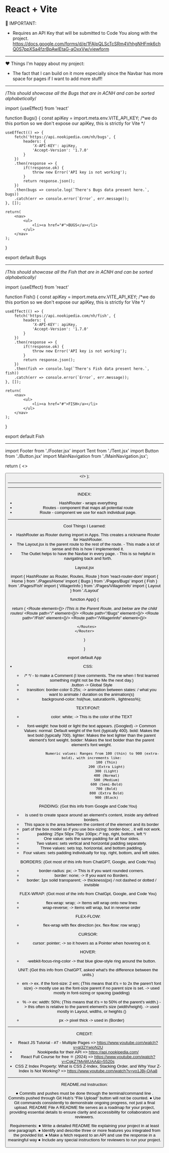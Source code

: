 # React + Vite

👏 IMPORTANT:

* Requires an API Key that will be submitted to Code You along with the project.
https://docs.google.com/forms/d/e/1FAIpQLScTcSRm4VhhgNHFmk6chQ0S7ppXSa4fzrBpAwlEtaG-aOxxVw/viewform

--------------------------------------------------------------------------------------------------------------------

❤️ Things I'm happy about my project:

* The fact that I can build on it more especially since the Navbar has more space for pages if I want to add more stuff!

--------------------------------------------------------------------------------------------------------------------

/*This should showcase all the Bugs that are in ACNH and can be sorted alphabetically*/


import {useEffect} from 'react'

function Bugs() {
    const apiKey = import.meta.env.VITE_API_KEY; /*we do this portion so we don't expose our apiKey, this is strictly for Vite */

    useEffect(() => {
        fetch('https://api.nookipedia.com/nh/bugs', {
            headers: {
                'X-API-KEY': apiKey,
                'Accept-Version': '1.7.0'
            }
        })
        .then(response => {
            if(!response.ok) {
                throw new Error('API key is not working');
            }
            return response.json();
        })
        .then(bugs => console.log(`There's Bugs data present here.`, bugs))
        .catch(err => console.error(`Error`, err.message));
    }, []);

    return(
        <nav>
            <ul>
                <li><a href="#">BUGS</a></li>
            </ul>
        </nav>
    );

}

export default Bugs



-----------------------------------------------------------------------------------------

/*This should showcase all the Fish that are in ACNH and can be sorted alphabetically*/


import {useEffect} from 'react'

function Fish() {
    const apiKey = import.meta.env.VITE_API_KEY; /*we do this portion so we don't expose our apiKey, this is strictly for Vite */

    useEffect(() => {
        fetch('https://api.nookipedia.com/nh/fish', {
            headers: {
                'X-API-KEY': apiKey,
                'Accept-Version': '1.7.0'
            }
        })
        .then(response => {
            if(!response.ok) {
                throw new Error('API key is not working');
            }
            return response.json();
        })
        .then(fish => console.log(`There's Fish data present here.`, fish))
        .catch(err => console.error(`Error`, err.message));
    }, []);

    return(
        <nav>
            <ul>
                <li><a href="#">FISH</a></li>
            </ul>
        </nav>
    );

}

export default Fish


-----------------------------------------------------------------------------------------

import Footer from './Footer.jsx'
import Tent from './Tent.jsx'
import Button from './Button.jsx'
import MainNavigation from './MainNavigation.jsx';

  return (
    <>
      <Header/> 
      <MainNavigation/>
      <Tent/>
      <Button/>
      <Footer/>
    </>
  );

------------------------------------------------------------------------------
-----------------------------------------------------------------------------



INDEX: 

* HashRouter - wraps everything 
* Routes - component that maps all potential route
* Route - component we use for each individual page.

-----------------------------------------------------------------------------------------

Cool Things I Learned:

* HashRouter as Router during import in Apps. This creates a nickname Router for HashRouter.
* The Layout.jsx is the parent route to the rest of the route. - This made a lot of sense and this is how I implemented it.
* The Outlet helps to have the Navbar in every page. - This is so helpful in navigating back and forth.

Layout.jsx

import { HashRouter as Router, Routes, Route } from 'react-router-dom'
import { Home } from './Pages/Home'
import { Bugs } from './Pages/Bugs'
import { Fish } from './Pages/Fish'
import { VillagerInfo } from './Pages/VillagerInfo'
import { Layout } from './Layout'

function App() {

  return (
    <Router>
      <Routes>
        <Route element={<Layout/>}> /*This is the Parent Route, and below are the child routes*/
          <Route path="/" element={<Home/>}/>
          <Route path="/Bugs" element={<Bugs/>}/>
          <Route path="/Fish" element={<Fish/>}/>
          <Route path="/VillagerInfo" element={<VillagerInfo/>}/>
        </Route>

      </Routes>
    </Router>
  )
  
}

export default App

* CSS:
    - /* */ - to make a Comment (I love comments. The me when I first learned something might not be the Me the next day.)
    - .button -> Global Style
    - transition: border-color 0.25s; -> animation between states: / what you want to animate / duration os the animation(s)
    - background-color: hsl(hue, saturation% , lightness%);

    TEXT/FONT:
    - color: white; -> This is the color of the TEXT

    - font-weight: how bold or light the text appears. (Googled)
                  -> Common Values:
                        normal: Default weight of the font (typically 400).
                        bold: Makes the text bold (typically 700).
                        lighter: Makes the text lighter than the parent element's font weight.
                        bolder: Makes the text bolder than the parent element's font weight.

                    Numeric values: Ranges from 100 (thin) to 900 (extra-bold), with increments like:
                        100 (Thin)
                        200 (Extra Light)
                        300 (Light)
                        400 (Normal)
                        500 (Medium)
                        600 (Semi-Bold)
                        700 (Bold)
                        800 (Extra Bold)
                        900 (Black)

    PADDING: (Got this info from Google and Code:You)
    - is used to create space around an element's content, inside any defined borders. 
    - This space is the area between the content of the element and its border
    - part of the box model so if you use box-sizing: border-box; , it will not work.
    - padding: 25px 50px 75px 100px; /* top, right, bottom, left */
    - One value: sets the same padding for all four sides.
    - Two values: sets vertical and horizontal padding separately.
    - Three values: sets top, horizontal, and bottom padding.
    - Four values: sets padding individually for top, right, bottom, and left sides.
    
    BORDERS: (Got most of this info from ChatGPT, Google, and Code:You)
    - border-radius: px; -> This is if you want rounded corners.
    - border: none; -> If you want no Borders.
    - border: 1px solid transparent; -> thickness(px) / not dashed or dotted / invisible

    FLEX-WRAP: (Got most of the info from ChatGpt, Google, and Code You)
    - flex-wrap: wrap; -> Items will wrap onto new lines
    - wrap-reverse; -> items will wrap, but in reverse order

    FLEX-FLOW:
    - flex-wrap with flex direction (ex. flex-flow: row wrap;)

    CURSOR:
    - cursor: pointer; -> so it hovers as a Pointer when hovering on it.

    HOVER:
    - -webkit-focus-ring-color -> that blue glow-style ring around the button.

    UNIT: (Got this info from ChatGPT, asked what's the difference between the units.)
    - em -> ex. if the font-size: 2 em; (This means that it's = to 2x the paren't font size) 
         -> mostly use as the font-size parent if no parent size is set. 
         -> used mostly in font-sizing or spacing (padding)

    - %  -> ex: width: 50%; (This means that it's = to 50% of the parent's width.)
         -> this often is relative to the parent element's size (width/height).
         -> used mostly in Layout, widths, or heights ()

    - px -> pixel thick
         -> used in (Border)


---------------------------------------------------------------------------------------------
CREDIT:

* React JS Tutorial - #7 - Multiple Pages => https://www.youtube.com/watch?v=qi32YwjoN2U
* Nookipedia for their API => https://api.nookipedia.com/
* React Full Course for free ⚛️ (2024) => https://www.youtube.com/watch?v=CgkZ7MvWUAA&t=5520s
* CSS Z Index Property: What is CSS Z-Index, Stacking Order, and Why Your Z-Index Is Not Working? 
  => https://www.youtube.com/watch?v=vo1JBj-OAa8


---------------------------------------------------------------------------------------------

README.md Instruction:

● Commits and pushes must be done through the terminal/command line . 
Commits pushed through Git Hub’s “File Upload” button will not be counted. 
● Use Git commands consistently to demonstrate ongoing progress, not just a final upload. 
README File A README file serves as a roadmap for your project, providing essential details to ensure clarity and accessibility for collaborators and reviewers.

Requirements: 
● Write a detailed README file explaining your project in at least one paragraph. 
● Identify and describe three or more features you integrated from the provided list. 
● Make a fetch request to an API and use the response in a meaningful way 
● Include any special instructions for reviewers to run your project.